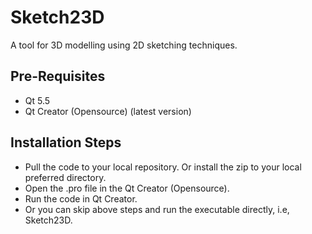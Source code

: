# Sketch23D
A tool for 3D modelling using 2D sketching techniques.

## Pre-Requisites
* Qt 5.5
* Qt Creator (Opensource) (latest version)

## Installation Steps
* Pull the code to your local repository. Or install the zip to your local preferred directory.
* Open the .pro file in the Qt Creator (Opensource).
* Run the code in Qt Creator.
* Or you can skip above steps and run the executable directly, i.e, Sketch23D.
